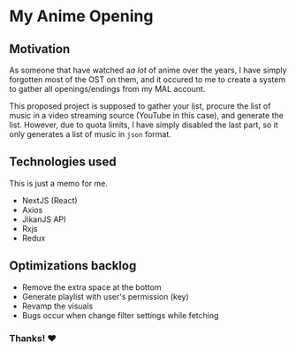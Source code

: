# My Anime Opening

## Motivation

As someone that have watched a*a lot* of anime over the years, I have simply forgotten most of the OST on them, and it occured to me to create a system to gather all openings/endings from my MAL account.

This proposed project is supposed to gather your list, procure the list of music in a video streaming source (YouTube in this case), and generate the list. However, due to quota limits, I have simply disabled the last part, so it only generates a list of music in `json` format.

## Technologies used

This is just a memo for me.

- NextJS (React)
- Axios
- JikanJS API
- Rxjs
- Redux

## Optimizations backlog

- Remove the extra space at the bottom
- Generate playlist with user's permission (key)
- Revamp the visuals
- Bugs occur when change filter settings while fetching

### Thanks! ❤️
